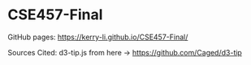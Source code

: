 # CSE457-Final

GitHub pages: https://kerry-li.github.io/CSE457-Final/

Sources Cited:
d3-tip.js from here -> https://github.com/Caged/d3-tip

